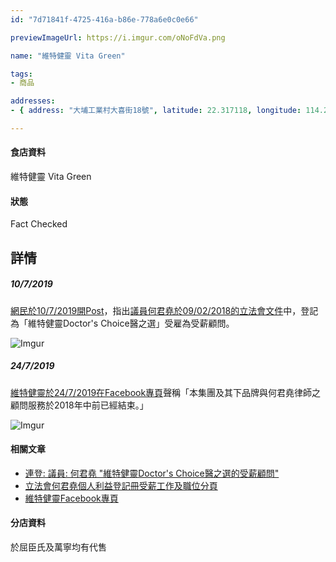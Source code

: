 ```yaml
---
id: "7d71841f-4725-416a-b86e-778a6e0c0e66"

previewImageUrl: https://i.imgur.com/oNoFdVa.png

name: "維特健靈 Vita Green"

tags:
- 商品

addresses:
- { address: "大埔工業村大喜街18號", latitude: 22.317118, longitude: 114.265613, tags: [大埔, 全新界] }

---
```


#### 食店資料
維特健靈 Vita Green

#### 狀態
Fact Checked

## 詳情

##### 10/7/2019
[網民於10/7/2019開Post][lihkg-link]，指出[議員何君堯於09/02/2018的立法會文件][legco-doc]中，登記為「維特健靈Doctor's Choice醫之選」受雇為受薪顧問。

![Imgur](https://i.imgur.com/hIykzas.png)

##### 24/7/2019
[維特健靈於24/7/2019在Facebook專頁][vita-green-fb]聲稱「本集團及其下品牌與何君堯律師之顧問服務於2018年中前已經結束。」 

![Imgur](https://i.imgur.com/O1D2Fq5.png)

#### 相關文章
* [連登: 議員: 何君堯 "維特健靈Doctor's Choice醫之選的受薪顧問"][lihkg-link]
* [立法會何君堯個人利益登記冊受薪工作及職位分頁][legco-doc]
* [維特健靈Facebook專頁][vita-green-fb]

#### 分店資料
於屈臣氏及萬寧均有代售

[lihkg-link]: https://lihkg.com/thread/1301544/page/1
[legco-doc]: https://www.legco.gov.hk/general/chinese/cmi/yr16-20/hky/hky_2.1_20180209_01_c.pdf
[vita-green-fb]: https://www.facebook.com/vitagreenhk/posts/2616009998433264